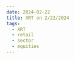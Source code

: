 ```yaml
---
date: 2024-02-22
title: XRT on 2/22/2024
tags: 
  - XRT
  - retail
  - sector
  - equities
---
```

<div class="post">
<snapshot-grid 
    :reports="['2024/02/21/CTA/XRT', '2024/02/22/CTA/XRT', '2024/02/22/MTP/XRT']"
    chart="2024/02/22/Chart/XRT"
/>
<p>

</p>
<p>

</p>
</div>